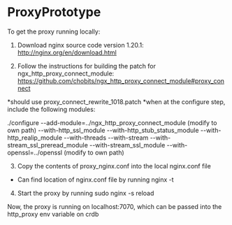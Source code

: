 # ProxyPrototype

To get the proxy running locally:

1. Download nginx source code version 1.20.1:
	http://nginx.org/en/download.html

2. Follow the instructions for building the patch for ngx_http_proxy_connect_module:
https://github.com/chobits/ngx_http_proxy_connect_module#proxy_connect

*should use proxy_connect_rewrite_1018.patch
*when at the configure step, include the following modules:

./configure 
--add-module=../ngx_http_proxy_connect_module (modify to own path)
--with-http_ssl_module 
--with-http_stub_status_module 
--with-http_realip_module 
--with-threads 
--with-stream 
--with-stream_ssl_preread_module 
--with-stream_ssl_module 
--with-openssl=../openssl (modify to own path)


3. Copy the contents of proxy_nginx.conf into the local nginx.conf file
- Can find location of nginx.conf file by running nginx -t

4. Start the proxy by running sudo nginx -s reload

Now, the proxy is running on localhost:7070, which can be passed into the http_proxy env variable on crdb
